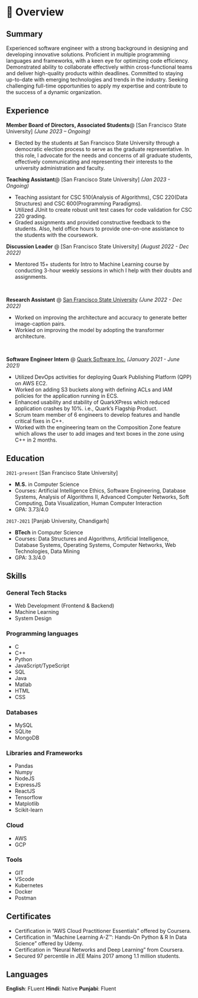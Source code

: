 # 📖 Overview

## Summary

Experienced software engineer with a strong background in designing and developing innovative solutions. Proficient in multiple programming languages and frameworks, with a keen eye for optimizing code efficiency. Demonstrated ability to collaborate effectively within cross-functional teams and deliver high-quality products within deadlines. Committed to staying up-to-date with emerging technologies and trends in the industry. Seeking challenging full-time opportunities to apply my expertise and contribute to the success of a dynamic organization.


## Experience

**Member Board of Directors, Associated Students**@ [San Francisco State University]	 _(June 2023 – Ongoing)_
- Elected by the students at San Francisco State University through a democratic election process to serve as the graduate representative. In this role, I advocate for the needs and concerns of all graduate students, effectively communicating and representing their interests to the university administration and faculty.


**Teaching Assistant**@ [San Francisco State University] _(Jan 2023 - Ongoing)_                        
-	Teaching assistant for CSC 510(Analysis of Algorithms), CSC 220(Data Structures) and CSC 600(Programming Paradigms). 
-	Utilized JUnit to create robust unit test cases for code validation for CSC 220 grading.
-	Graded assignments and provided constructive feedback to the students. Also, held office hours to provide one-on-one assistance to the students with the coursework.


**Discussion Leader** @ [San Francisco State University] _(August 2022 - Dec 2022)_

- Mentored 15+ students for Intro to Machine Learning course by conducting 3-hour weekly sessions in which I help with their
doubts and assignments.

&nbsp; 

**Research Assistant** @ [San Francisco State University](Youdescribe.org) _(June 2022 - Dec 2022)_

- Worked on improving the architecture and accuracy to generate better image-caption pairs.
- Workied on improving the model by adopting the transformer architecture.

&nbsp;

**Software Engineer Intern** @ [Quark Software Inc.](https://www.quark.com/) _(January 2021 - June 2021)_

- Utilized DevOps activities for deploying Quark Publishing Platform (QPP) on AWS EC2.
- Worked on adding S3 buckets along with defining ACLs and IAM policies for the application running in ECS.
- Enhanced usability and stability of QuarkXPress which reduced application crashes by 10%. i.e., Quark’s Flagship Product.
- Scrum team member of 6 engineers to develop features and handle critical fixes in C++.
- Worked with the engineering team on the Composition Zone feature which allows the user to add images and text boxes in
the zone using C++ in 2 months.

## Education

`2021-present` [San Francisco State University]
- **M.S.** in Computer Science
- Courses: Artificial Intelligence Ethics, Software Engineering, Database Systems, Analysis of Algorithms II,
Advanced Computer Networks, Soft Computing, Data Visualization, Human Computer Interaction
- GPA: 3.73/4.0

`2017-2021` [Panjab University, Chandigarh]
- **BTech** in Computer Science
- Courses: Data Structures and Algorithms, Artificial Intelligence, Database Systems, Operating Systems, Computer Networks, Web Technologies, Data Mining
- GPA: 3.3/4.0

## Skills
### General Tech Stacks
- Web Development (Frontend & Backend)
- Machine Learning
- System Design

### Programming languages
- C
- C++
- Python
- JavaScript/TypeScript
- SQL
- Java
- Matlab
- HTML
- CSS

### Databases
- MySQL
- SQLite
- MongoDB

### Libraries and Frameworks
- Pandas
- Numpy
- NodeJS
- ExpressJS
- ReactJS
- Tensorflow
- Matplotlib
- Scikit-learn

### Cloud
- AWS
- GCP

### Tools
- GIT
- VScode
- Kubernetes
- Docker
- Postman

## Certificates

- Certification in “AWS Cloud Practitioner Essentials” offered by Coursera.
- Certification in “Machine Learning A-Z™: Hands-On Python & R In Data Science” offered by Udemy.
- Certification in “Neural Networks and Deep Learning” from Coursera.
- Secured 97 percentile in JEE Mains 2017 among 1.1 million students.

## Languages
**English**: FLuent
**Hindi**: Native
**Punjabi**: Fluent
